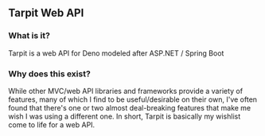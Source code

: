 ## Tarpit Web API

### What is it? 

Tarpit is a web API for Deno modeled after ASP.NET / Spring Boot

### Why does this exist?

While other MVC/web API libraries and frameworks provide a variety of features, many of which I find to be useful/desirable on their own, I've often found that there's one or two almost deal-breaking features that make me wish I was using a different one. In short, Tarpit is basically my wishlist come to life for a web API.
